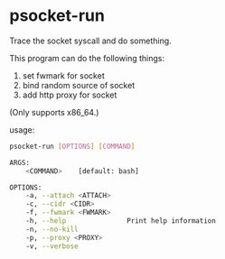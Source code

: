 # psocket-run

Trace the socket syscall and do something.

This program can do the following things:

1. set fwmark for socket
2. bind random source of socket
3. add http proxy for socket

(Only supports x86_64.)

usage:

```bash
psocket-run [OPTIONS] [COMMAND]

ARGS:
    <COMMAND>    [default: bash]

OPTIONS:
    -a, --attach <ATTACH>    
    -c, --cidr <CIDR>        
    -f, --fwmark <FWMARK>    
    -h, --help               Print help information
    -n, --no-kill            
    -p, --proxy <PROXY>      
    -v, --verbose            
```